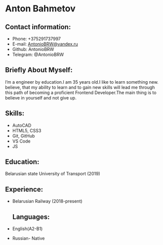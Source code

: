 # Anton Bahmetov

  ## Contact information:
 - Phone: +375291737997 
 - E-mail: AntonioBRW@yandex.ru 
 - Github: AntonioBRW 
 - Telegram: @AntonioBRW

## Briefly About Myself:
I’m a engineer by education.I am 35 years old.I like to learn something new. believe, that my ability to learn and to gain new skills will lead me through this path of becoming a proficient Frontend Developer.The main thing is to believe in yourself and not give up.

## Skills:
 - AutoCAD
 - HTML5, CSS3
 - Git, GitHub
 - VS Code
 - JS

 ## Education:
 Belarusian state University of Transport (2019)

 ## Experience:
- Belarusian Railway (2018-present)

  ## Languages:
- English(A2-B1)
- Russian- Native

